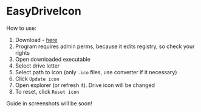 # EasyDriveIcon

How to use:
1. Download - [here](https://github.com/EgorBron/EasyDriveIcon/releases/latest/download/EsDriveIco.exe)
2. Program requires admin perms, because it edits registry, so check your rights
3. Open downloaded executable
4. Select drive letter
5. Select path to icon (only `.ico` files, use converter if it necessary)
6. Click `Update icon`
7. Open explorer (or refresh it). Drive icon will be changed
8. To reset, click `Reset icon`

Guide in screenshots will be soon!
